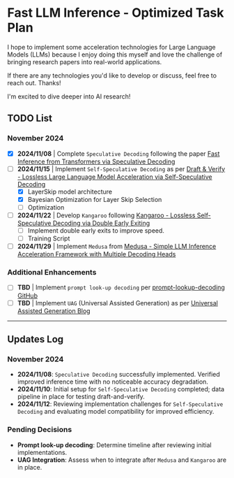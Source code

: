 # Fast LLM Inference - Optimized Task Plan
I hope to implement some acceleration technologies for Large Language Models (LLMs) because I enjoy doing this myself and love the challenge of bringing research papers into real-world applications.

If there are any technologies you'd like to develop or discuss, feel free to reach out. Thanks!

I'm excited to dive deeper into AI research!  


## TODO List

### November 2024
- [x] **2024/11/08** | Complete `Speculative Decoding` following the paper [Fast Inference from Transformers via Speculative Decoding](https://arxiv.org/pdf/2211.17192)
- [ ] **2024/11/15** | Implement `Self-Speculative Decoding` as per [Draft & Verify - Lossless Large Language Model Acceleration via Self-Speculative Decoding](https://arxiv.org/pdf/2309.08168)
  - [x] LayerSkip model architecture
  - [x] Bayesian Optimization for Layer Skip Selection
  - [ ] Optimization
- [ ] **2024/11/22** | Develop `Kangaroo` following [Kangaroo - Lossless Self-Speculative Decoding via Double Early Exiting](https://arxiv.org/pdf/2404.18911)
  - [ ] Implement double early exits to improve speed.
  - [ ] Training Script
- [ ] **2024/11/29** | Implement `Medusa` from [Medusa - Simple LLM Inference Acceleration Framework with Multiple Decoding Heads](https://arxiv.org/pdf/2401.10774)

### Additional Enhancements
- [ ] **TBD** | Implement `prompt look-up decoding` per [prompt-lookup-decoding GitHub](https://github.com/apoorvumang/prompt-lookup-decoding)
- [ ] **TBD** | Implement `UAG` (Universal Assisted Generation) as per [Universal Assisted Generation Blog](https://huggingface.co/blog/universal_assisted_generation)

---

## Updates Log
### November 2024
- **2024/11/08**: `Speculative Decoding` successfully implemented. Verified improved inference time with no noticeable accuracy degradation.
- **2024/11/10**: Initial setup for `Self-Speculative Decoding` completed; data pipeline in place for testing draft-and-verify.
- **2024/11/12**: Reviewing implementation challenges for `Self-Speculative Decoding` and evaluating model compatibility for improved efficiency.

### Pending Decisions
- **Prompt look-up decoding**: Determine timeline after reviewing initial implementations.
- **UAG Integration**: Assess when to integrate after `Medusa` and `Kangaroo` are in place.
